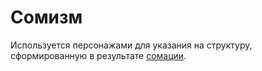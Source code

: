 # Сомизм

Используется персонажами для указания на структуру,
сформированную в результате [сомации](../somation).